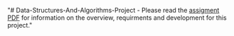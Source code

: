 "# Data-Structures-And-Algorithms-Project - Please read the [assigment PDF](https://github.com/butlawr/Data-Structures-And-Algorithms-Project/blob/master/dsaMainAssignment2018.pdf) for information on the overview, requirments and development for this project." 
